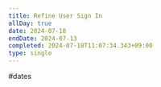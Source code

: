 ```yaml
---
title: Refine User Sign In
allDay: true
date: 2024-07-18
endDate: 2024-07-13
completed: 2024-07-18T11:07:34.343+09:00
type: single
---
```

#dates 